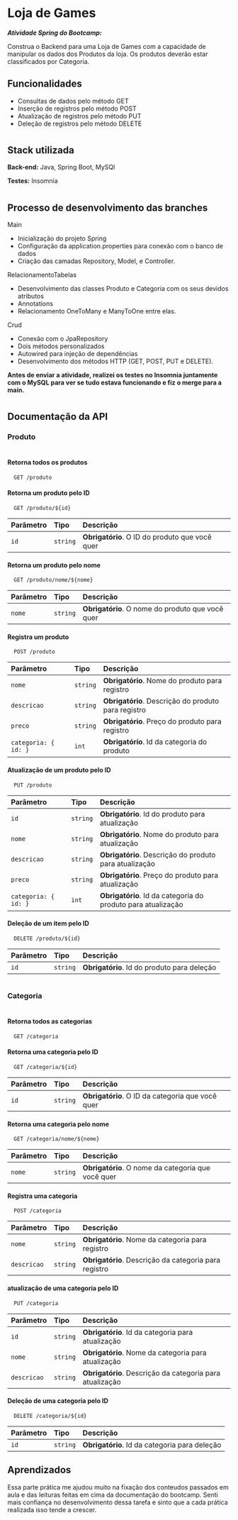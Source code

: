 
#  Loja de Games

***Atividade Spring do Bootcamp:***

Construa o Backend para uma Loja de Games com a capacidade de manipular os dados dos Produtos da loja. Os produtos deverão estar classificados por Categoria.





## Funcionalidades

- Consultas de dados pelo método GET
- Inserção de registros pelo método POST
- Atualização de registros pelo método PUT
- Deleção de registros pelo método DELETE


#

## Stack utilizada

**Back-end:** Java, Spring Boot, MySQl

**Testes:** Insomnia

#

## Processo de desenvolvimento das branches

Main 

- Inicialização do projeto Spring 
- Configuração da application.properties para conexão com o banco de dados 
- Criação das camadas Repository, Model, e Controller.

RelacionamentoTabelas 

- Desenvolvimento das classes Produto e Categoria com os seus devidos atributos  
- Annotations
- Relacionamento OneToMany e ManyToOne entre elas.

Crud 

- Conexão com o JpaRepository
- Dois métodos personalizados
- Autowired para injeção de dependências
- Desenvolvimento dos métodos HTTP (GET, POST, PUT e DELETE).

**Antes de enviar a atividade, realizei os testes no Insomnia juntamente com o MySQL para ver se tudo estava funcionando e fiz o merge para a main.**

#


## Documentação da API 

### Produto

#

#### Retorna todos os produtos

```
  GET /produto
```

#### Retorna um produto pelo ID

```
  GET /produto/${id}
```

| Parâmetro   | Tipo       | Descrição                                   |
| :---------- | :--------- | :------------------------------------------ |
| `id`      | `string` | **Obrigatório**. O ID do produto que você quer |


#### Retorna um produto pelo nome

```
  GET /produto/nome/${nome}
```

| Parâmetro   | Tipo       | Descrição                                   |
| :---------- | :--------- | :------------------------------------------ |
| `nome`      | `string` | **Obrigatório**. O nome do produto que você quer |


#### Registra um produto

```
  POST /produto
```

| Parâmetro   | Tipo       | Descrição                                   |
| :---------- | :--------- | :------------------------------------------ |
| `nome`      | `string` | **Obrigatório**. Nome do produto para registro|
| `descricao`      | `string` | **Obrigatório**. Descrição do produto para registro|
| `preco`      | `string` | **Obrigatório**. Preço do produto para registro|
| `categoria: { id: }`      | `int` | **Obrigatório**. Id da categoria do produto|


#### Atualização de um produto pelo ID

```
  PUT /produto
```

| Parâmetro   | Tipo       | Descrição                                   |
| :---------- | :--------- | :------------------------------------------ |
| `id`      | `string` | **Obrigatório**. Id do produto para atualização|
| `nome`      | `string` | **Obrigatório**. Nome do produto para atualização|
| `descricao`      | `string` | **Obrigatório**. Descrição do produto para atualização|
| `preco`      | `string` | **Obrigatório**. Preço do produto para atualização|
| `categoria: { id: }`      | `int` | **Obrigatório**. Id da categoria do produto para atualização|


#### Deleção de um item pelo ID

```
  DELETE /produto/${id}
```

| Parâmetro   | Tipo       | Descrição                                   |
| :---------- | :--------- | :------------------------------------------ |
| `id`      | `string` | **Obrigatório**. Id do produto para deleção|

#

### Categoria

#

#### Retorna todos as categorias

```
  GET /categoria
```

#### Retorna uma categoria pelo ID

```
  GET /categoria/${id}
```

| Parâmetro   | Tipo       | Descrição                                   |
| :---------- | :--------- | :------------------------------------------ |
| `id`      | `string` | **Obrigatório**. O ID da categoria que você quer |


#### Retorna uma categoria pelo nome

```
  GET /categoria/nome/${nome}
```

| Parâmetro   | Tipo       | Descrição                                   |
| :---------- | :--------- | :------------------------------------------ |
| `nome`      | `string` | **Obrigatório**. O nome da categoria que você quer |


#### Registra uma categoria

```
  POST /categoria
```

| Parâmetro   | Tipo       | Descrição                                   |
| :---------- | :--------- | :------------------------------------------ |
| `nome`      | `string` | **Obrigatório**. Nome da categoria para registro|
| `descricao`      | `string` | **Obrigatório**. Descrição da categoria para registro|


#### atualização de uma categoria pelo ID

```
  PUT /categoria
```

| Parâmetro   | Tipo       | Descrição                                   |
| :---------- | :--------- | :------------------------------------------ |
| `id`      | `string` | **Obrigatório**. Id da categoria para atualização|
| `nome`      | `string` | **Obrigatório**. Nome da categoria para atualização|
| `descricao`      | `string` | **Obrigatório**. Descrição da categoria para atualização|


#### Deleção de uma categoria pelo ID

```
  DELETE /categoria/${id}
```

| Parâmetro   | Tipo       | Descrição                                   |
| :---------- | :--------- | :------------------------------------------ |
| `id`      | `string` | **Obrigatório**. Id da categoria para deleção|

## Aprendizados

Essa parte prática me ajudou muito na fixação dos conteudos passados em aula e das leituras feitas em cima da documentação do bootcamp. Senti mais confiança no desenvolvimento dessa tarefa e sinto que a cada prática realizada isso tende a crescer.




